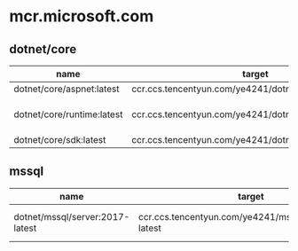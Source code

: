 # mcr.microsoft.com

## dotnet/core

| name | target | status |
| ---- | ---- | ---- |
| dotnet/core/aspnet:latest  | ccr.ccs.tencentyun.com/ye4241/dotnet.core.aspnet:latest  | [![Build Status](https://dev.azure.com/ye4241/mcr.microsoft.com/_apis/build/status/dotnet/core/aspnet?branchName=master)](https://dev.azure.com/ye4241/mcr.microsoft.com/_build/latest?definitionId=1&branchName=master) |
| dotnet/core/runtime:latest | ccr.ccs.tencentyun.com/ye4241/dotnet.core.runtime:latest |(https://dev.azure.com/ye4241/mcr.microsoft.com/_apis/build/status/dotnet/core/runtime?branchName=master)](https://dev.azure.com/ye4241/mcr.microsoft.com/_build/latest?definitionId=2&branchName=master) |
| dotnet/core/sdk:latest     | ccr.ccs.tencentyun.com/ye4241/dotnet.core.sdk:3.1        | [![Build Status](https://dev.azure.com/ye4241/mcr.microsoft.com/_apis/build/status/dotnet/core/sdk?branchName=master)](https://dev.azure.com/ye4241/mcr.microsoft.com/_build/latest?definitionId=3&branchName=master) |


## mssql

| name | target | status |
| ---- | ---- | ---- |
| dotnet/mssql/server:2017-latest  | ccr.ccs.tencentyun.com/ye4241/mssql.server:2017-latest  | [![Build Status](https://dev.azure.com/ye4241/mcr.microsoft.com/_apis/build/status/mssql/server?branchName=master)](https://dev.azure.com/ye4241/mcr.microsoft.com/_build/latest?definitionId=4&branchName=master) |